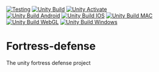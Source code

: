[![Testing](https://github.com/atlasgames-repo/fortress-defense/actions/workflows/test.yml/badge.svg)](https://github.com/atlasgames-repo/fortress-defense/actions/workflows/test.yml) [![Unity Build](https://github.com/atlasgames-repo/fortress-defense/actions/workflows/main.yml/badge.svg?branch=master)](https://github.com/atlasgames-repo/fortress-defense/actions/workflows/main.yml) [![Unity Activate](https://github.com/atlasgames-repo/fortress-defense/actions/workflows/activate.yml/badge.svg)](https://github.com/atlasgames-repo/fortress-defense/actions/workflows/activate.yml)  
[![Unity Build Android](https://github.com/atlasgames-repo/fortress-defense/actions/workflows/android.yaml/badge.svg?branch=master)](https://github.com/atlasgames-repo/fortress-defense/actions/workflows/android.yaml) [![Unity Build IOS](https://github.com/atlasgames-repo/fortress-defense/actions/workflows/ios.yaml/badge.svg)](https://github.com/atlasgames-repo/fortress-defense/actions/workflows/ios.yaml) [![Unity Build MAC](https://github.com/atlasgames-repo/fortress-defense/actions/workflows/mac.yaml/badge.svg)](https://github.com/atlasgames-repo/fortress-defense/actions/workflows/mac.yaml) [![Unity Build WebGL](https://github.com/atlasgames-repo/fortress-defense/actions/workflows/webgl.yaml/badge.svg)](https://github.com/atlasgames-repo/fortress-defense/actions/workflows/webgl.yaml) [![Unity Build Windows](https://github.com/atlasgames-repo/fortress-defense/actions/workflows/windows.yaml/badge.svg)](https://github.com/atlasgames-repo/fortress-defense/actions/workflows/windows.yaml)
# Fortress-defense
The unity fortress defense project
